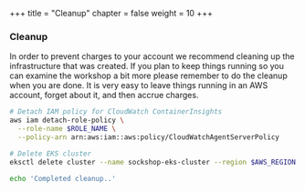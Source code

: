 +++
title = "Cleanup"
chapter = false
weight = 10
+++

### Cleanup 
In order to prevent charges to your account we recommend cleaning up the infrastructure that was created. If you plan to keep things running so you can examine the workshop a bit more please remember to do the cleanup when you are done. It is very easy to leave things running in an AWS account, forget about it, and then accrue charges.



```bash
# Detach IAM policy for CloudWatch ContainerInsights
aws iam detach-role-policy \
  --role-name $ROLE_NAME \
  --policy-arn arn:aws:iam::aws:policy/CloudWatchAgentServerPolicy

# Delete EKS cluster
eksctl delete cluster --name sockshop-eks-cluster --region $AWS_REGION

echo 'Completed cleanup..'
```



